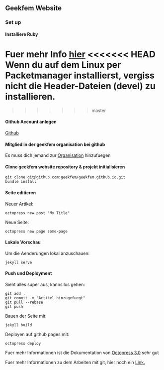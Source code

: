 ## Geekfem Website

### Set up
#### Installiere Ruby
Fuer mehr Info [hier](https://www.ruby-lang.org/de/downloads/)
<<<<<<< HEAD
Wenn du auf dem Linux per Packetmanager installierst, vergiss nicht die Header-Dateien (devel) zu installieren.
=======
>>>>>>> master

#### Github Account anlegen
[Github](https://www.github.com)

#### Mitglied in der geekfem organisation bei github
Es muss dich jemand zur [Organisation](https://github.com/geekfem) hinzufuegen

#### Clone geekfem website repository & projekt initialisieren
    git clone git@github.com:geekfem/geekfem.github.io.git
    bundle install

#### Seite editieren
Neuer Artikel:

    octopress new post "My Title"
Neue Seite:

    octopress new page some-page

#### Lokale Vorschau
Um die Aenderungen lokal anzuschauen:

    jekyll serve

#### Push und Deployment
Sieht alles super aus, kanns los gehen:  

    git add .  
    git commit -m "Artikel hinzugefuegt"
    git pull --rebase
    git push


Bauen der Seite mit:  

    jekyll build  

Deployen auf github pages mit:  

    octopress deploy

Fuer mehr Informationen ist die Dokumentation von [Octopress 3.0](https://github.com/octopress/octopress) sehr gut

Fuer mehr Informationen zu dem Arbeiten mit git, hier noch ein [Link.](https://de.atlassian.com/git/tutorials)
